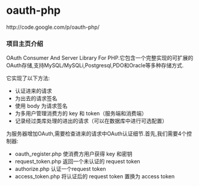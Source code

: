 # oauth-php

http:\/\/code.google.com\/p\/oauth-php\/

### 项目主页介绍

OAuth Consumer And Server Library For PHP.它包含一个完整实现的可扩展的OAuth存储,支持MySQL\/MySQLi,Postgresql,PDO和Oracle等多种存储方式.

它实现了以下方法:

* 认证进来的请求
* 为出去的请求签名
* 使用 body 为请求签名
* 为多用户管理消费方的 key 和 token（服务端和消费端）
* 记录经过类库处理的进出的请求（可以在数据库中进行可选配置）

为服务器增加OAuth,需要检查进来的请求中OAuth认证细节.首先,我们需要4个控制器:

* oauth\_register.php 使消费方用户获得 key 和密钥
* request\_token.php 返回一个未认证的 request token
* authorize.php 认证一个request token
* access\_token.php 将认证后的 request token 置换为 access token

